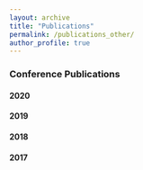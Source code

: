 ```yaml
---
layout: archive
title: "Publications"
permalink: /publications_other/
author_profile: true
---
```


### Conference Publications

#### 2020

#### 2019

#### 2018

#### 2017

